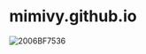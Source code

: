 # mimivy.github.io
![2006BF7536](https://github.com/mimivy/mimivy.github.io/assets/142424029/ca05b023-2baa-44c1-9056-077a6502d6f3)
